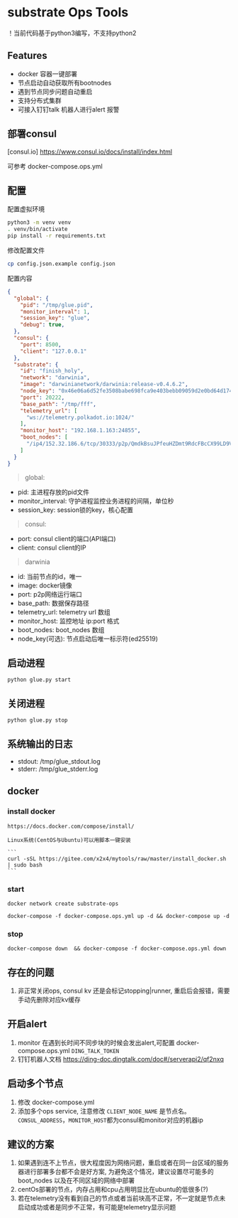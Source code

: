 # substrate Ops Tools

！当前代码基于python3编写，不支持python2

## Features

- docker 容器一键部署
- 节点启动自动获取所有bootnodes
- 遇到节点同步问题自动重启
- 支持分布式集群
- 可接入钉钉talk 机器人进行alert 报警

## 部署consul

[consul.io] https://www.consul.io/docs/install/index.html

可参考 docker-compose.ops.yml

## 配置

配置虚拟环境

```bash
python3 -m venv venv
. venv/bin/activate
pip install -r requirements.txt
```

修改配置文件

```bash
cp config.json.example config.json
```

配置内容

```json
{
  "global": {
    "pid": "/tmp/glue.pid",
    "monitor_interval": 1,
    "session_key": "glue",
    "debug": true,
  },
  "consul": {
    "port": 8500,
    "client": "127.0.0.1"
  },
  "substrate": {
    "id": "finish_holy",
    "network": "darwinia",
    "image": "darwinianetwork/darwinia:release-v0.4.6.2",
    "node_key": "0x46e06a6d52fe3508babe698fca9e403bebb09059d2e0bd64d174bc6c114b3557",
    "port": 20222,
    "base_path": "/tmp/fff",
    "telemetry_url": [
      "ws://telemetry.polkadot.io:1024/"
    ],
    "monitor_host": "192.168.1.163:24855",
    "boot_nodes": [
      "/ip4/152.32.186.6/tcp/30333/p2p/QmdkBsuJPfeuHZDmt9RdcFBcCX99LD9VZ2EdyHrxAmnRCa"
    ]
  }
}
```

> global:

- pid: 主进程存放的pid文件
- monitor_interval: 守护进程监控业务进程的间隔，单位秒
- session_key: session锁的key，核心配置


> consul:

- port: consul client的端口(API端口)
- client: consul client的IP

> darwinia

- id: 当前节点的id，唯一
- image: docker镜像
- port: p2p网络运行端口
- base_path: 数据保存路径
- telemetry_url: telemetry url 数组
- monitor_host: 监控地址 ip:port 格式
- boot_nodes: boot_nodes 数组
- node_key(可选): 节点启动后唯一标示符(ed25519)

## 启动进程
    python glue.py start


## 关闭进程
    python glue.py stop
    

## 系统输出的日志

- stdout: /tmp/glue_stdout.log
- stderr: /tmp/glue_stderr.log


## docker 

### install docker 

    https://docs.docker.com/compose/install/
    
    Linux系统(CentOS与Ubuntu)可以用脚本一键安装
    
    ```
    curl -sSL https://gitee.com/x2x4/mytools/raw/master/install_docker.sh | sudo bash
    ```
    
### start
    docker network create substrate-ops
    
    docker-compose -f docker-compose.ops.yml up -d && docker-compose up -d   
    
### stop

    docker-compose down  && docker-compose -f docker-compose.ops.yml down 


## 存在的问题

1. 非正常关闭ops, consul kv 还是会标记stopping|runner, 重启后会报错，需要手动先删除对应kv缓存


## 开启alert

1. monitor 在遇到长时间不同步块的时候会发出alert,可配置 docker-compose.ops.yml ``DING_TALK_TOKEN``
2. 钉钉机器人文档 https://ding-doc.dingtalk.com/doc#/serverapi2/qf2nxq

## 启动多个节点

1. 修改 docker-compose.yml
2. 添加多个ops service, 注意修改 ``CLIENT_NODE_NAME`` 是节点名。``CONSUL_ADDRESS``，``MONITOR_HOST``都为consul和monitor对应的机器ip

## 建议的方案

1. 如果遇到连不上节点，很大程度因为网络问题，重启或者在同一台区域的服务器进行部署多台都不会是好方案, 为避免这个情况，建议设置尽可能多的 boot_nodes 以及在不同区域的网络中部署
2. centOs部署的节点，内存占用和cpu占用明显比在ubuntu的低很多(?)
3. 若在telemetry没有看到自己的节点或者当前块高不正常，不一定就是节点未启动成功或者是同步不正常，有可能是telemetry显示问题